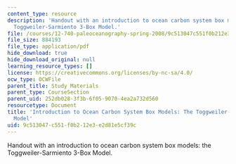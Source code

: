 ```yaml
---
content_type: resource
description: 'Handout with an introduction to ocean carbon system box models: the
  Toggweiler-Sarmiento 3-Box Model.'
file: /courses/12-740-paleoceanography-spring-2008/9c513047c551f0b212e3e2d81e5cf39c_3_box_model.pdf
file_size: 884193
file_type: application/pdf
hide_download: true
hide_download_original: null
learning_resource_types: []
license: https://creativecommons.org/licenses/by-nc-sa/4.0/
ocw_type: OCWFile
parent_title: Study Materials
parent_type: CourseSection
parent_uid: 252db028-3f3b-6f05-9070-4ea2a732d560
resourcetype: Document
title: 'Introduction to Ocean Carbon System Box Models: The Toggweiler-Sarmiento 3-Box
  Model'
uid: 9c513047-c551-f0b2-12e3-e2d81e5cf39c
---
```

Handout with an introduction to ocean carbon system box models: the Toggweiler-Sarmiento 3-Box Model.